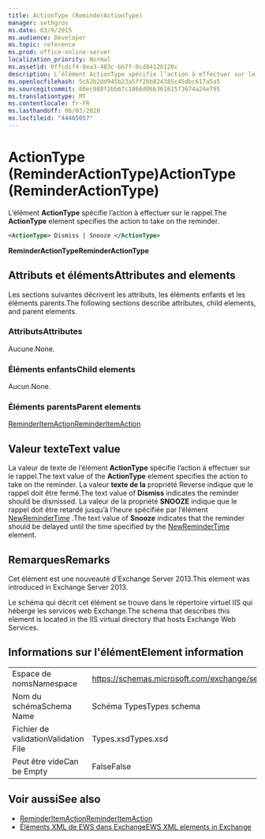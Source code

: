 ```yaml
---
title: ActionType (ReminderActionType)
manager: sethgros
ms.date: 03/9/2015
ms.audience: Developer
ms.topic: reference
ms.prod: office-online-server
localization_priority: Normal
ms.assetid: 0ffcdcf4-8ea3-483c-bb7f-0cd84126120c
description: L’élément ActionType spécifie l’action à effectuer sur le rappel.
ms.openlocfilehash: 5c62b2dd945b23a5ff2bb824385c45dbc617a5a5
ms.sourcegitcommit: 88ec988f2bb67c1866d06b361615f3674a24e795
ms.translationtype: MT
ms.contentlocale: fr-FR
ms.lasthandoff: 06/03/2020
ms.locfileid: "44465057"
---
```

# <a name="actiontype-reminderactiontype"></a><span data-ttu-id="75b00-103">ActionType (ReminderActionType)</span><span class="sxs-lookup"><span data-stu-id="75b00-103">ActionType (ReminderActionType)</span></span>

<span data-ttu-id="75b00-104">L’élément **ActionType** spécifie l’action à effectuer sur le rappel.</span><span class="sxs-lookup"><span data-stu-id="75b00-104">The **ActionType** element specifies the action to take on the reminder.</span></span> 
  
```XML
<ActionType> Dismiss | Snooze </ActionType>
```

 <span data-ttu-id="75b00-105">**ReminderActionType**</span><span class="sxs-lookup"><span data-stu-id="75b00-105">**ReminderActionType**</span></span>
## <a name="attributes-and-elements"></a><span data-ttu-id="75b00-106">Attributs et éléments</span><span class="sxs-lookup"><span data-stu-id="75b00-106">Attributes and elements</span></span>

<span data-ttu-id="75b00-107">Les sections suivantes décrivent les attributs, les éléments enfants et les éléments parents.</span><span class="sxs-lookup"><span data-stu-id="75b00-107">The following sections describe attributes, child elements, and parent elements.</span></span>
  
### <a name="attributes"></a><span data-ttu-id="75b00-108">Attributs</span><span class="sxs-lookup"><span data-stu-id="75b00-108">Attributes</span></span>

<span data-ttu-id="75b00-109">Aucune.</span><span class="sxs-lookup"><span data-stu-id="75b00-109">None.</span></span>
  
### <a name="child-elements"></a><span data-ttu-id="75b00-110">Éléments enfants</span><span class="sxs-lookup"><span data-stu-id="75b00-110">Child elements</span></span>

<span data-ttu-id="75b00-111">Aucun.</span><span class="sxs-lookup"><span data-stu-id="75b00-111">None.</span></span>
  
### <a name="parent-elements"></a><span data-ttu-id="75b00-112">Éléments parents</span><span class="sxs-lookup"><span data-stu-id="75b00-112">Parent elements</span></span>

[<span data-ttu-id="75b00-113">ReminderItemAction</span><span class="sxs-lookup"><span data-stu-id="75b00-113">ReminderItemAction</span></span>](reminderitemaction.md)
  
## <a name="text-value"></a><span data-ttu-id="75b00-114">Valeur texte</span><span class="sxs-lookup"><span data-stu-id="75b00-114">Text value</span></span>

<span data-ttu-id="75b00-115">La valeur de texte de l’élément **ActionType** spécifie l’action à effectuer sur le rappel.</span><span class="sxs-lookup"><span data-stu-id="75b00-115">The text value of the **ActionType** element specifies the action to take on the reminder.</span></span> <span data-ttu-id="75b00-116">La valeur **texte de la** propriété Reverse indique que le rappel doit être fermé.</span><span class="sxs-lookup"><span data-stu-id="75b00-116">The text value of **Dismiss** indicates the reminder should be dismissed.</span></span> <span data-ttu-id="75b00-117">La valeur de la propriété **SNOOZE** indique que le rappel doit être retardé jusqu’à l’heure spécifiée par l’élément [NewReminderTime](newremindertime.md) .</span><span class="sxs-lookup"><span data-stu-id="75b00-117">The text value of **Snooze** indicates that the reminder should be delayed until the time specified by the [NewReminderTime](newremindertime.md) element.</span></span> 
  
## <a name="remarks"></a><span data-ttu-id="75b00-118">Remarques</span><span class="sxs-lookup"><span data-stu-id="75b00-118">Remarks</span></span>

<span data-ttu-id="75b00-119">Cet élément est une nouveauté d'Exchange Server 2013.</span><span class="sxs-lookup"><span data-stu-id="75b00-119">This element was introduced in Exchange Server 2013.</span></span>
  
<span data-ttu-id="75b00-120">Le schéma qui décrit cet élément se trouve dans le répertoire virtuel IIS qui héberge les services web Exchange.</span><span class="sxs-lookup"><span data-stu-id="75b00-120">The schema that describes this element is located in the IIS virtual directory that hosts Exchange Web Services.</span></span>
  
## <a name="element-information"></a><span data-ttu-id="75b00-121">Informations sur l'élément</span><span class="sxs-lookup"><span data-stu-id="75b00-121">Element information</span></span>

|||
|:-----|:-----|
|<span data-ttu-id="75b00-122">Espace de noms</span><span class="sxs-lookup"><span data-stu-id="75b00-122">Namespace</span></span>  <br/> |https://schemas.microsoft.com/exchange/services/2006/types  <br/> |
|<span data-ttu-id="75b00-123">Nom du schéma</span><span class="sxs-lookup"><span data-stu-id="75b00-123">Schema Name</span></span>  <br/> |<span data-ttu-id="75b00-124">Schéma Types</span><span class="sxs-lookup"><span data-stu-id="75b00-124">Types schema</span></span>  <br/> |
|<span data-ttu-id="75b00-125">Fichier de validation</span><span class="sxs-lookup"><span data-stu-id="75b00-125">Validation File</span></span>  <br/> |<span data-ttu-id="75b00-126">Types.xsd</span><span class="sxs-lookup"><span data-stu-id="75b00-126">Types.xsd</span></span>  <br/> |
|<span data-ttu-id="75b00-127">Peut être vide</span><span class="sxs-lookup"><span data-stu-id="75b00-127">Can be Empty</span></span>  <br/> |<span data-ttu-id="75b00-128">False</span><span class="sxs-lookup"><span data-stu-id="75b00-128">False</span></span>  <br/> |
   
## <a name="see-also"></a><span data-ttu-id="75b00-129">Voir aussi</span><span class="sxs-lookup"><span data-stu-id="75b00-129">See also</span></span>

- [<span data-ttu-id="75b00-130">ReminderItemAction</span><span class="sxs-lookup"><span data-stu-id="75b00-130">ReminderItemAction</span></span>](reminderitemaction.md)
- [<span data-ttu-id="75b00-131">Éléments XML de EWS dans Exchange</span><span class="sxs-lookup"><span data-stu-id="75b00-131">EWS XML elements in Exchange</span></span>](ews-xml-elements-in-exchange.md)

